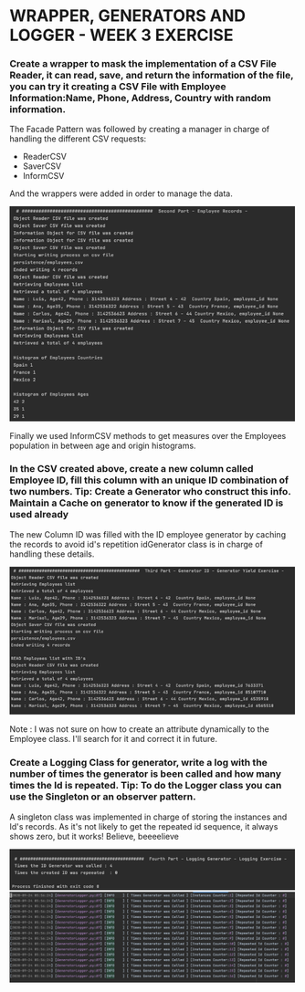 # WRAPPER, GENERATORS AND LOGGER - WEEK 3 EXERCISE

### Create a wrapper to mask the implementation of a CSV File Reader, it can read, save, and return the information of the file, you can try it creating a CSV File with Employee Information:Name, Phone, Address, Country with random information.

The Facade Pattern was followed by creating a manager in charge of handling the different CSV requests:
  - ReaderCSV
  - SaverCSV
  - InformCSV

And the wrappers were added in order to manage the data. 

<img src="../images/persistance.png" width="500"/>

Finally we used InformCSV methods to get measures over the Employees population in between age and origin histograms.

### In the CSV created above, create a new column called Employee ID, fill this column with an unique ID combination of two numbers. Tip: Create a Generator who construct this info. Maintain a Cache on generator to know if the generated ID is used already
 
The new Column ID was filled with the ID employee generator by caching the records to avoid id's repetition
idGenerator class is in charge of handling these details.

<img src="../images/generatorId.png" width="500"/>

Note : I was not sure on how to create an attribute dynamically to the Employee class. 
I'll search for it and correct it in future.

### Create a Logging Class for generator, write a log with the number of times the generator is been called and how many times the Id is repeated. Tip: To do the Logger class you can use the Singleton or an observer pattern.

A singleton class was implemented in charge of storing the instances and Id's records. As it's 
not likely to get the repeated id sequence, it always shows zero, but it works! Believe, beeeelieve

<img src="../images/logrecord.png" width="500"/>
<img src="../images/logfile.png" width="500"/>
